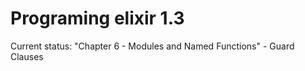 # Programing elixir 1.3

Current status: "Chapter 6 - Modules and Named Functions" - Guard Clauses


